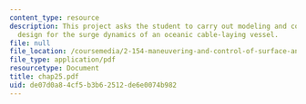 ```yaml
---
content_type: resource
description: This project asks the student to carry out modeling and control system
  design for the surge dynamics of an oceanic cable-laying vessel.
file: null
file_location: /coursemedia/2-154-maneuvering-and-control-of-surface-and-underwater-vehicles-13-49-fall-2004/de07d0a84cf5b3b62512de6e0074b982_chap25.pdf
file_type: application/pdf
resourcetype: Document
title: chap25.pdf
uid: de07d0a8-4cf5-b3b6-2512-de6e0074b982
---
```

